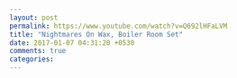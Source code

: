 ```yaml
---
layout: post
permalink: https://www.youtube.com/watch?v=Q692lHFaLVM
title: "Nightmares On Wax, Boiler Room Set"
date: 2017-01-07 04:31:20 +0530
comments: true
categories: 
---
```

